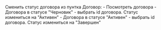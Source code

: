 Сменить статус договора из пунтка Договор: 
      - Посмотреть договора - Договора в статусе "Черновик" - выбрать id договора. Статус измениться на "Активен"
                            - Договора в статусе "Активен" - выбрать id договора. Статус измениться на "Завершен"
